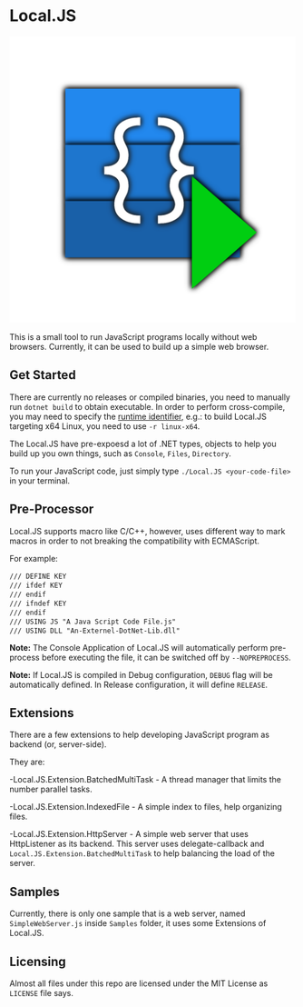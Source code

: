 # Local.JS

![Logo of Local.JS](/Icon.png)

This is a small tool to run JavaScript programs locally without web browsers. Currently, it can be used to build up a simple web browser.

## Get Started

There are currently no releases or compiled binaries, you need to manually run `dotnet build` to obtain executable. In order to perform cross-compile, you may need to specify the [runtime identifier](https://docs.microsoft.com/en-us/dotnet/core/rid-catalog), e.g.: to build Local.JS targeting x64 Linux, you need to use `-r linux-x64`.

The Local.JS have pre-expoesd a lot of .NET types, objects to help you build up you own things, such as `Console`, `Files`, `Directory`.

To run your JavaScript code, just simply type `./Local.JS <your-code-file>` in your terminal.

## Pre-Processor

Local.JS supports macro like C/C++, however, uses different way to mark macros in order to not breaking the compatibility with ECMAScript.

For example:
```
/// DEFINE KEY
/// ifdef KEY
/// endif
/// ifndef KEY
/// endif
/// USING JS "A Java Script Code File.js"
/// USING DLL "An-Externel-DotNet-Lib.dll"
```

**Note:** The Console Application of Local.JS will automatically perform pre-process before executing the file, it can be switched off by `--NOPREPROCESS`.

**Note:** If Local.JS is compiled in Debug configuration, `DEBUG` flag will be automatically defined. In Release configuration, it will define `RELEASE`.

## Extensions

There are a few extensions to help developing JavaScript program as backend (or, server-side).

They are:

-Local.JS.Extension.BatchedMultiTask - A thread manager that limits the number parallel tasks.

-Local.JS.Extension.IndexedFile - A simple index to files, help organizing files.

-Local.JS.Extension.HttpServer - A simple web server that uses HttpListener as its backend. This server uses delegate-callback and `Local.JS.Extension.BatchedMultiTask` to help balancing the load of the server.

## Samples

Currently, there is only one sample that is a web server, named `SimpleWebServer.js` inside `Samples` folder, it uses some Extensions of Local.JS.

## Licensing

Almost all files under this repo are licensed under the MIT License as `LICENSE` file says.
